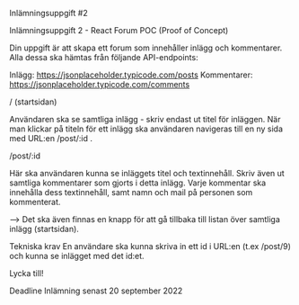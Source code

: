 Inlämningsuppgift #2

Inlämningsuppgift 2 - React Forum POC (Proof of Concept)

Din uppgift är att skapa ett forum som innehåller inlägg och kommentarer. Alla dessa ska hämtas från följande API-endpoints:

Inlägg: https://jsonplaceholder.typicode.com/posts
Kommentarer: https://jsonplaceholder.typicode.com/comments

/ (startsidan)

Användaren ska se samtliga inlägg - skriv endast ut titel för inläggen.
När man klickar på titeln för ett inlägg ska användaren navigeras till en ny sida med URL:en /post/:id .

/post/:id

Här ska användaren kunna se inläggets titel och textinnehåll. Skriv även ut samtliga kommentarer som gjorts i detta inlägg. Varje kommentar ska innehålla dess textinnehåll, samt namn och mail på personen som kommenterat.

-->
Det ska även finnas en knapp för att gå tillbaka till listan över samtliga inlägg (startsidan).


Tekniska krav
En användare ska kunna skriva in ett id i URL:en (t.ex /post/9) och kunna se inlägget med det id:et.

Lycka till!

Deadline
Inlämning senast 20 september 2022

